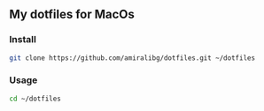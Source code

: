 ## My dotfiles for MacOs

### Install

```bash
git clone https://github.com/amiralibg/dotfiles.git ~/dotfiles
```

### Usage

```bash
cd ~/dotfiles
```
